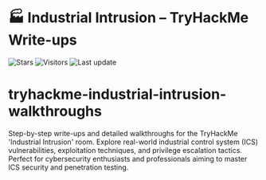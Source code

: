 # 🏭 Industrial Intrusion – TryHackMe Write-ups

![Stars](https://img.shields.io/github/stars/yourname/repo?style=social)
![Visitors](https://hits.dwyl.com/yourname/repo.svg)
![Last update](https://img.shields.io/github/last-commit/yourname/repo)

# tryhackme-industrial-intrusion-walkthroughs
Step-by-step write-ups and detailed walkthroughs for the TryHackMe 'Industrial Intrusion' room. Explore real-world industrial control system (ICS) vulnerabilities, exploitation techniques, and privilege escalation tactics. Perfect for cybersecurity enthusiasts and professionals aiming to master ICS security and penetration testing.
